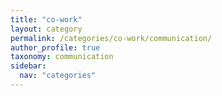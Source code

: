 ```yaml
---
title: "co-work"
layout: category
permalink: /categories/co-work/communication/
author_profile: true
taxonomy: communication
sidebar:
  nav: "categories"
---
```

